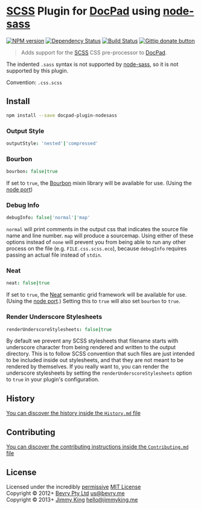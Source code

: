 # [SCSS](http://sass-lang.com/) Plugin for [DocPad](https://docpad.org) using [node-sass](https://github.com/andrew/node-sass)

[![NPM version](https://badge.fury.io/js/docpad-plugin-nodesass.png)](https://npmjs.org/package/docpad-plugin-nodesass "View this project on NPM")
[![Dependency Status](https://gemnasium.com/jking90/docpad-plugin-nodesass.png)](https://gemnasium.com/jking90/docpad-plugin-nodesass)
[![Build Status](https://travis-ci.org/jking90/docpad-plugin-nodesass.png?branch=master)](https://travis-ci.org/jking90/docpad-plugin-nodesass)
[![Gittip donate button](http://img.shields.io/gittip/jking90.png)](https://www.gittip.com/jking90/ "Donate weekly to this project using Gittip")

> Adds support for the [SCSS](http://sass-lang.com/) CSS pre-processor to [DocPad](https://docpad.org).

The indented `.sass` syntax is not supported by [node-sass](https://github.com/andrew/node-sass), so it is not supported by this plugin.

Convention:  `.css.scss`


## Install

```bash
npm install --save docpad-plugin-nodesass
```


### Output Style
```coffeescript
outputStyle: 'nested'|'compressed'
```

### Bourbon

```coffeescript
bourbon: false|true
```

If set to `true`, the [Bourbon](http://bourbon.io/) mixin library will be available for use. (Using the [node port](https://github.com/lacroixdesign/node-bourbon))

### Debug Info

```coffeescript
debugInfo: false|'normal'|'map'
```

`normal` will print comments in the output css that indicates the source file name and line number. `map` will produce a sourcemap. Using either of these options instead of `none` will prevent you from being able to run any other process on the file (e.g. `FILE.css.scss.eco`), because `debugInfo` requires passing an actual file instead of `stdin`.

### Neat

```coffeescript
neat: false|true
```

If set to `true`, the [Neat](http://neat.bourbon.io/) semantic grid framework will be available for use. (Using the [node port](https://github.com/lacroixdesign/node-neat).) Setting this to `true` will also set `bourbon` to `true`.

### Render Underscore Stylesheets

```coffeescript
renderUnderscoreStylesheets: false|true
```

By default we prevent any SCSS stylesheets that filename starts with underscore character from being rendered and written to the output directory. This is to follow SCSS convention that such files are just intended to be included inside out stylesheets, and that they are not meant to be rendered by themselves. If you really want to, you can render the underscore stylesheets by setting the `renderUnderscoreStylesheets` option to `true` in your plugin's configuration.


## History
[You can discover the history inside the `History.md` file](https://github.com/jking90/docpad-plugin-nodesass/blob/master/History.md)


## Contributing
[You can discover the contributing instructions inside the `Contributing.md` file](https://github.com/jking90/docpad-plugin-nodesass/blob/master/Contributing.md)


## License
Licensed under the incredibly [permissive](http://en.wikipedia.org/wiki/Permissive_free_software_licence) [MIT License](http://creativecommons.org/licenses/MIT/)
<br/>Copyright &copy; 2012+ [Bevry Pty Ltd](http://bevry.me) <us@bevry.me>
<br/>Copyright &copy; 2013+ [Jimmy King](http://jimmyking.me) <hello@jimmyking.me>
